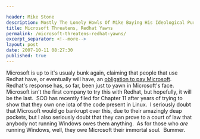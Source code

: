 ```yaml
---

header: Mike Stone
description: Mostly The Lonely Howls Of Mike Baying His Ideological Purity At The Moon
title: Microsoft Threatens, Redhat Yawns
permalink: /microsoft-threatens-redhat-yawns/
excerpt_separator: <!--more-->
layout: post
date: 2007-10-11 08:27:30
published: true
---
```



Microsoft is up to it's usualy bunk again, claiming that people that use Redhat have, or eventually will have, an [obligation to pay Microsoft](http://osnews.com/story.php/18759/Red-Hat-Calm-in-Face-of-Microsofts-Renewed-Patent-Claims/).  Redhat's response has, so far, been just to yawn in Microsoft's face.  Microsoft isn't the first company to try this with Redhat, but hopefully, it will be the last.  SCO has recently filed for Chapter 11 after years of trying to show that they own one iota of the code present in Linux.  I seriously doubt that Microsoft would go bankrupt over this, due to their amazingly deap pockets, but I also seriously doubt that they can prove to a court of law that anybody not running Windows owes them anything.  As for those who _are_ running Windows, well, they owe Microsoft their immortal soul.  Bummer.
